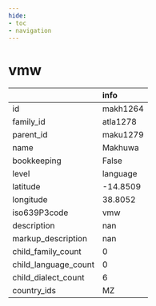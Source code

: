 ```yaml
---
hide:
- toc
- navigation
---
```

# vmw
|                      | info     |
|:---------------------|:---------|
| id                   | makh1264 |
| family_id            | atla1278 |
| parent_id            | maku1279 |
| name                 | Makhuwa  |
| bookkeeping          | False    |
| level                | language |
| latitude             | -14.8509 |
| longitude            | 38.8052  |
| iso639P3code         | vmw      |
| description          | nan      |
| markup_description   | nan      |
| child_family_count   | 0        |
| child_language_count | 0        |
| child_dialect_count  | 6        |
| country_ids          | MZ       |